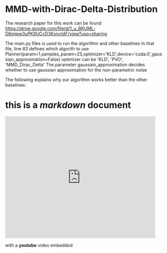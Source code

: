 # MMD-with-Dirac-Delta-Distribution
The research paper for this work can be found https://drive.google.com/file/d/1_u_BKUML-D6mjpw3uPK9UCcD3KxnctdF/view?usp=sharing

The main.py files is used to run the algorithm and other baselines
In that file, line 83 defines which algorith to use
Planner(param=1,samples_param=25,optimizer='KLD',device='cuda:0',gaussian_approximation=False)
optimizer can be 'KLD', 'PVO', 'MMD_Dirac_Delta'
The parameter gaussain_approximation decides whether to use gaussian approximation for the non-parametric noise

The following explains why our algorithm works better than the other baselines:

# this is a *markdown* document

<iframe  title="YouTube video player" width="480" height="390" src="http://www.youtube.com/watch?v=TheVideoID?autoplay=1" frameborder="0" allowfullscreen></iframe>

with a **youtube** video embedded
